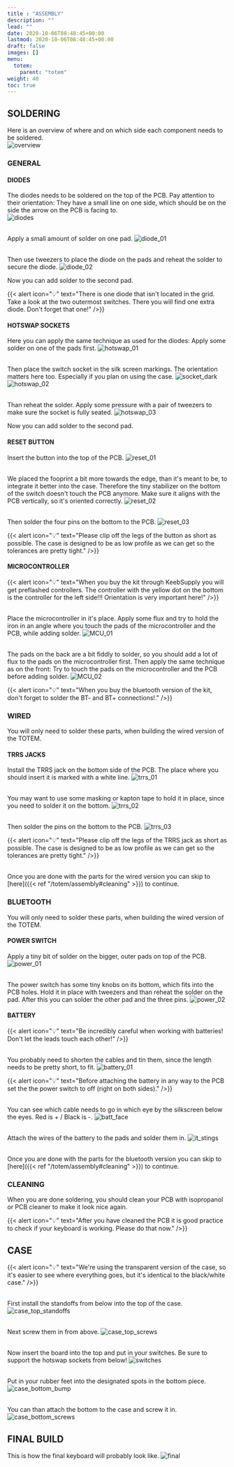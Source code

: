 ```yaml
---
title : "ASSEMBLY"
description: ""
lead: ""
date: 2020-10-06T08:48:45+00:00
lastmod: 2020-10-06T08:48:45+00:00
draft: false
images: []
menu:
  totem:
    parent: "totem"
weight: 40
toc: true
---
```


## SOLDERING

Here is an overview of where and on which side each component needs to be soldered.<br />
![overview](overview.png)

### GENERAL

#### DIODES

The diodes needs to be soldered on the top of the PCB. Pay attention to their orientation: They have a small line on one side, which should be on the side the arrow on the PCB is facing to.<br />
![diodes](diodes.png)

<br />Apply a small amount of solder on one pad.
![diode_01](diode_01.jpg)

<br />Then use tweezers to place the diode on the pads and reheat the solder to secure the diode.
![diode_02](diode_02.jpg)

Now you can add solder to the second pad.

{{< alert icon="💡" text="There is one diode that isn't located in the grid. Take a look at the two outermost switches. There you will find one extra diode. Don't forget that one!" />}}

#### HOTSWAP SOCKETS

Here you can apply the same technique as used for the diodes: Apply some solder on one of the pads first.
![hotswap_01](hotswap_01.jpg)

<br />Then place the switch socket in the silk screen markings. The orientation matters here too. Especially if you plan on using the case.
![socket_dark](socket_dark.svg)
![hotswap_02](hotswap_02.jpg)

<br />Than reheat the solder. Apply some pressure with a pair of tweezers to make sure the socket is fully seated.
![hotswap_03](hotswap_03.jpg)

Now you can add solder to the second pad.

#### RESET BUTTON

Insert the button into the top of the PCB.
![reset_01](reset_01.jpg)

<br />We placed the fooprint a bit more towards the edge, than it's meant to be, to integrate it better into the case. Therefore the tiny stabilizer on the bottom of the switch doesn't touch the PCB anymore. Make sure it aligns with the PCB vertically, so it's oriented correctly.
![reset_02](reset_02.jpg)

<br />Then solder the four pins on the bottom to the PCB.
![reset_03](reset_03.jpg)
![]()

{{< alert icon="💡" text="Please clip off the legs of the button as short as possible. The case is designed to be as low profile as we can get so the tolerances are pretty tight." />}}

#### MICROCONTROLLER

{{< alert icon="💡" text="When you buy the kit through KeebSupply you will get preflashed controllers. The controller with the yellow dot on the bottom is the controller for the left side!!! Orientation is very important here!" />}}

<br />Place the microcontroller in it's place.
Apply some flux and try to hold the iron in an angle where you touch the pads of the microcontroller and the PCB, while adding solder.
![MCU_01](MCU_01.jpg)

<br />The pads on the back are a bit fiddly to solder, so you should add a lot of flux to the pads on the microcontroller first. Then apply the same technique as on the front: Try to touch the pads on the microcontroller and the PCB before adding solder.
![MCU_02](MCU_02.jpg)

{{< alert icon="💡" text="When you buy the bluetooth version of the kit, don't forget to solder the BT- and BT+ connections!." />}}

### WIRED

You will only need to solder these parts, when building the wired version of the TOTEM.

#### TRRS JACKS

Install the TRRS jack on the bottom side of the PCB. The place where you should insert it is marked with a white line.
![trrs_01](trrs_01.jpg)

<br />You may want to use some masking or kapton tape to hold it in place, since you need to solder it on the bottom.
![trrs_02](trrs_02.jpg)

<br />Then solder the pins on the bottom to the PCB.
![trrs_03](trrs_03.jpg)

{{< alert icon="💡" text="Please clip off the legs of the TRRS jack as short as possible. The case is designed to be as low profile as we can get so the tolerances are pretty tight." />}}

<br />Once you are done with the parts for the wired version you can skip to [here]({{< ref "/totem/assembly#cleaning" >}}) to continue.

### BLUETOOTH

You will only need to solder these parts, when building the wired version of the TOTEM.

#### POWER SWITCH

Apply a tiny bit of solder on the bigger, outer pads on top of the PCB.
![power_01](power_01.jpg)

<br />The power switch has some tiny knobs on its bottom, which fits into the PCB holes. Hold it in place with tweezers and than reheat the solder on the pad. After this you can solder the other pad and the three pins.
![power_02](power_02.jpg)

#### BATTERY

{{< alert icon="💡" text="Be incredibly careful when working with batteries! Don't let the leads touch each other!" />}}

<br />You probably need to shorten the cables and tin them, since the length needs to be pretty short, to fit.
![battery_01](battery_01.jpg)

{{< alert icon="💡" text="Before attaching the battery in any way to the PCB set the the power switch to off (right on both sides)." />}}

<br />You can see which cable needs to go in which eye by the silkscreen below the eyes. Red is + / Black is -.
![batt_face](batt_face.jpg)

<br />Attach the wires of the battery to the pads and solder them in.
![it_stings](it_stings.jpg)

<br />Once you are done with the parts for the bluetooth version you can skip to [here]({{< ref "/totem/assembly#cleaning" >}}) to continue.

### CLEANING

When you are done soldering, you should clean your PCB with isopropanol or PCB cleaner to make it look nice again.

{{< alert icon="💡" text="After you have cleaned the PCB it is good practice to check if your keyboard is working. Please do that now." />}}

## CASE

{{< alert icon="💡" text="We're using the transparent version of the case, so it's easier to see where everything goes, but it's identical to the black/white case." />}}

<br />First install the standoffs from below into the top of the case.
![case_top_standoffs](case_top_standoffs.jpg)

<br />Next screw them in from above.
![case_top_screws](case_top_screws.jpg)

<br />Now insert the board into the top and put in your switches. Be sure to support the hotswap sockets from below!
![switches](switches.jpg)

<br />Put in your rubber feet into the designated spots in the bottom piece.
![case_bottom_bump](case_bottom_bump.jpg)

<br />You can than attach the bottom to the case and screw it in.
![case_bottom_screws](case_bottom_screws.jpg)

## FINAL BUILD

This is how the final keyboard will probably look like.
![final](final.jpg)
